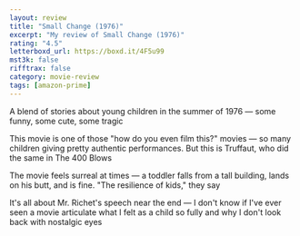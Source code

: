 ```yaml
---
layout: review
title: "Small Change (1976)"
excerpt: "My review of Small Change (1976)"
rating: "4.5"
letterboxd_url: https://boxd.it/4F5u99
mst3k: false
rifftrax: false
category: movie-review
tags: [amazon-prime]
---
```


A blend of stories about young children in the summer of 1976 — some funny, some cute, some tragic

This movie is one of those "how do you even film this?" movies — so many children giving pretty authentic performances. But this is Truffaut, who did the same in The 400 Blows

The movie feels surreal at times — a toddler falls from a tall building, lands on his butt, and is fine. "The resilience of kids," they say

It's all about Mr. Richet's speech near the end — I don't know if I've ever seen a movie articulate what I felt as a child so fully and why I don't look back with nostalgic eyes
